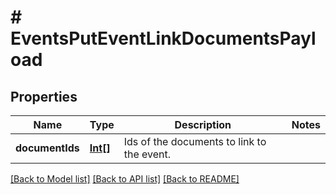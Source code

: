 # # EventsPutEventLinkDocumentsPayload

## Properties

Name | Type | Description | Notes
------------ | ------------- | ------------- | -------------
**documentIds** | [**Int[]**](Int.md) | Ids of the documents to link to the event. |

[[Back to Model list]](../../README.md#models) [[Back to API list]](../../README.md#endpoints) [[Back to README]](../../README.md)
